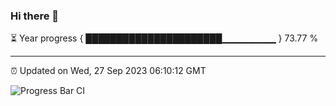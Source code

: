 ### Hi there 👋

⏳ Year progress { ██████████████████████▁▁▁▁▁▁▁▁ } 73.77 %

---

⏰ Updated on Wed, 27 Sep 2023 06:10:12 GMT

![Progress Bar CI](https://github.com/Shyam-Makwana/GitHub-Actions-Demo/workflows/Progress%20Bar%20CI/badge.svg)

